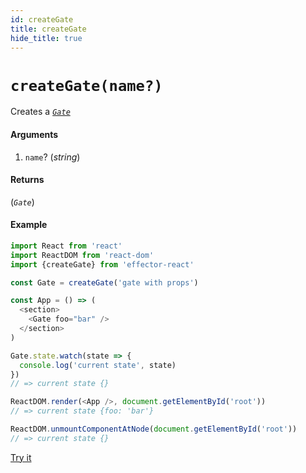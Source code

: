 ```yaml
---
id: createGate
title: createGate
hide_title: true
---
```


# `createGate(name?)`

Creates a [_`Gate`_](Gate.md)

#### Arguments

1. `name`? (_string_)

#### Returns

(_`Gate`_)

#### Example

```js try
import React from 'react'
import ReactDOM from 'react-dom'
import {createGate} from 'effector-react'

const Gate = createGate('gate with props')

const App = () => (
  <section>
    <Gate foo="bar" />
  </section>
)

Gate.state.watch(state => {
  console.log('current state', state)
})
// => current state {}

ReactDOM.render(<App />, document.getElementById('root'))
// => current state {foo: 'bar'}

ReactDOM.unmountComponentAtNode(document.getElementById('root'))
// => current state {}
```

[Try it](https://share.effector.dev/mMZSQclh)
